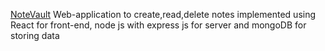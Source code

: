 [NoteVault](https://note-vault.netlify.app/)
Web-application to create,read,delete notes implemented using React for front-end, node js with express js for server and mongoDB for storing data
